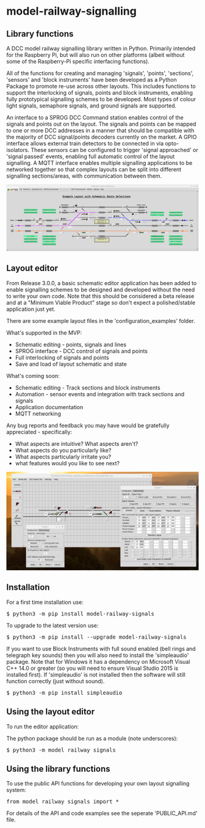 # model-railway-signalling

## Library functions

A DCC model railway signalling library written in Python. Primarily intended for the Raspberry Pi, but 
will also run on other platforms (albeit without some of the Raspberry-Pi specific interfacing functions).

All of the functions for creating and managing 'signals', 'points', 'sections', 'sensors' and 'block instruments' 
have been developed as a Python Package to promote re-use across other layouts. This includes functions to support 
the interlocking of signals, points and block instruments, enabling fully prototypical signalling schemes to be 
developed. Most types of colour light signals, semaphore signals, and ground signals are supported.

An interface to a SPROG DCC Command station enables control of the signals and points out on the layout. 
The signals and points can be mapped to one or more DCC addresses in a manner that should be compatible with 
the majority of DCC signal/points decoders currently on the market. A GPIO interface allows external train 
detectors to be connected in via opto-isolators. These sensors can be configured to trigger 'signal approached' 
or 'signal passed' events, enabling full automatic control of the layout signalling. A MQTT interface enables 
multiple signalling applications to be networked together so that complex layouts can be split into different 
signalling sections/areas, with communication between them.

![Example Screenshot](https://github.com/johnrm174/model-railway-signalling/blob/main/README_screenshot1.png)

## Layout editor

From Release 3.0.0, a basic schematic editor application has been added to enable signalling schemes to
be designed and developed without the need to write your own code. Note that this should be considered a 
beta release and at a "Minimum Viable Product" stage so don't expect a polished/stable application just yet.

There are some example layout files in the 'configuration_examples' folder.

What's supported in the MVP:
* Schematic editing - points, signals and lines
* SPROG interface - DCC control of signals and points
* Full interlocking of signals and points
* Save and load of layout schematic and state

What's coming soon:
* Schematic editing - Track sections and block instruments
* Automation - sensor events and integration with track sections and signals
* Application documentation
* MQTT networking

Any bug reports and feedback you may have would be gratefully appreciated - specifically:
* What aspects are intuitive? What aspects aren't?
* What aspects do you particularly like?
* What aspects particularly irritate you?
* what features would you like to see next?

![Example Screenshot](https://github.com/johnrm174/model-railway-signalling/blob/main/README_screenshot2.png)

## Installation

For a first time installation use:
<pre>
$ python3 -m pip install model-railway-signals 
</pre>
To upgrade to the latest version use:
<pre>
$ python3 -m pip install --upgrade model-railway-signals 
</pre>
If you want to use Block Instruments with full sound enabled (bell rings and telegraph key sounds)
then you will also need to install the 'simpleaudio' package. Note that for Windows it has a dependency 
on Microsoft Visual C++ 14.0 or greater (so you will need to ensure Visual Studio 2015 is installed first).
If 'simpleaudio' is not installed then the software will still function correctly (just without sound).
<pre>
$ python3 -m pip install simpleaudio
</pre>

## Using the layout editor

To run the editor application:

The python package should be run as a module (note underscores):
<pre>
$ python3 -m model_railway_signals 
</pre>

## Using the library functions

To use the public API functions for developing your own layout signalling system:
<pre>
from model_railway_signals import * 
</pre>
For details of the API and code examples see the seperate 'PUBLIC_API.md' file.

